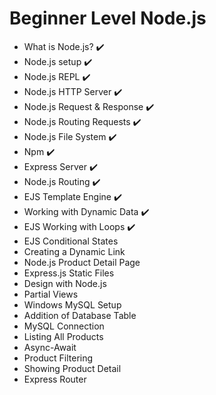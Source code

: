 # Beginner Level Node.js
- What is Node.js? :heavy_check_mark:
- Node.js setup :heavy_check_mark:
- Node.js REPL :heavy_check_mark:
- Node.js HTTP Server :heavy_check_mark:
- Node.js Request & Response :heavy_check_mark:
- Node.js Routing Requests :heavy_check_mark:
- Node.js File System :heavy_check_mark:
- Npm :heavy_check_mark:
- Express Server :heavy_check_mark:
- Node.js Routing :heavy_check_mark:
- EJS Template Engine :heavy_check_mark: 
- Working with Dynamic Data :heavy_check_mark:
- EJS Working with Loops :heavy_check_mark:
- EJS Conditional States
- Creating a Dynamic Link
- Node.js Product Detail Page
- Express.js Static Files
- Design with Node.js
- Partial Views
- Windows MySQL Setup
- Addition of Database Table
- MySQL Connection
- Listing All Products
- Async-Await
- Product Filtering
- Showing Product Detail
- Express Router